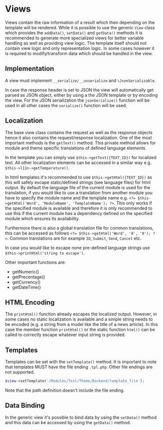 # Views

Views contain the raw information of a result which then depending on the template will be rendered. While it is possible to use the generic `View` class which provides the `addData()`, `setData()` and `getData()` methods it is recommended to generate more specialized views for better variable handling as well as providing view logic. The template itself should not contain view logic and only representation logic. In some cases however it is required to modify/transform data which should be handled in the view.

## Implementation

A view must implement `__serialize/__unserialize` and `\JsonSerializable`.

In case the response header is set to JSON the view will automatically get parsed as JSON object, either by using a the JSON template or by encoding the view. For the JSON serialization the `jsonSerialize()` function will be used in all other cases the `serialize()` function will be used.

## Localization

The base view class contains the request as well as the response objects hence it also contains the request/response localization. One of the most important methods is the `getText()` method. This private method allows for module and theme specific translations of defined language elements.

In the template you can simply use `$this->getText({TEXT_ID})` for localized text. All other localization elements can be accessed in a similar way e.g. `$this->l11n->getTemperature()`.

In html templates it's recommended to use `$this->getHtml({TEXT_ID})` as this will safely escape static/defined strings (see language files) for html output. By default the language file of the current module is used for the translation, if you would like to use a translation from another module you have to specify the module name and the template name e.g. `<?= $this->getHtml('Word', 'ModuleName', 'TemplateName'); ?>`. This only works if the specified module is available and therefore  it is only recommended to use this if the current module has a dependency defined on the specified module which ensures its availability.

Furthermore there is also a global translation file for common translations, this can be accessed as follows `<?= $this->getHtml('Word', '0', '0'); ?>`. Common translations are for example `ID`, `Submit`, `Send`, `Cancel` etc.

In case you would like to escape none pre-defined language strings use `$this->printHtml('string to escape')`.

Other important functions are:

* getNumeric()
* getPrecentage()
* getCurrency()
* getDateTime()

## HTML Encoding

The `printHtml()` function already escapes the localized output. However, in some cases no static localization is available and a simple string needs to be encoded (e.g. a string from a model like the title of a news article). In this case the member function `printHtml()` or the static function `html()` can be called to correctly escape whatever input string is provided.

## Templates

Templates can be set with the `setTemplate()` method. It is important to note that templates MUST have the file ending `.tpl.php`. Other file endings are not supported.

```php
$view->setTemplate('/Modules/Test/Theme/Backend/template_file');
```

Note that the path definition doesn't include the file ending.

## Data Binding

In the generic view it's possible to bind data by using the `setData()` method and this data can be accessed by using the `getData()` method.